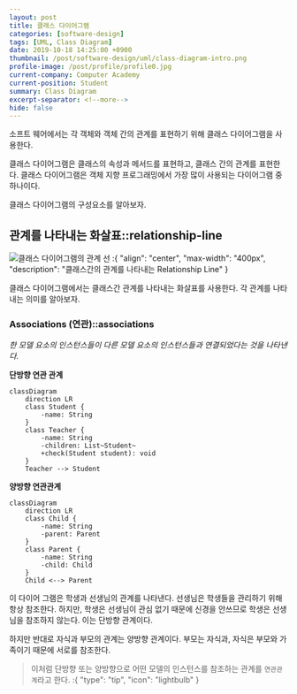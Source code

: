 ```yaml
---
layout: post
title: 클래스 다이어그램
categories: [software-design]
tags: [UML, Class Diagram]
date: 2019-10-18 14:25:00 +0900
thumbnail: /post/software-design/uml/class-diagram-intro.png
profile-image: /post/profile/profile0.jpg
current-company: Computer Academy
current-position: Student
summary: Class Diagram
excerpt-separator: <!--more-->
hide: false
---
```


소프트 웨어에서는 각 객체와 객체 간의 관계를 표현하기 위해 클래스 다이어그램을 사용한다. 

클래스 다이어그램은 클래스의 속성과 메서드를 표현하고, 클래스 간의 관계를 표현한다. 
클래스 다이어그램은 객체 지향 프로그래밍에서 가장 많이 사용되는 다이어그램 중 하나이다.

클래스 다이어그램의 구성요소를 알아보자. 

<!--more-->

## 관계를 나타내는 화살표::relationship-line

![클래스 다이어그램의 관계 선](/post/software-design/uml/relationship-line.png)
:{ "align": "center", "max-width": "400px", "description": "클래스간의 관계를 나타내는 Relationship Line" }

클래스 다이어그램에서는 클래스간 관계를 나타내는 화살표를 사용한다.
각 관계를 나타내는 의미를 알아보자.

### Associations (연관)::associations

*한 모델 요소의 인스턴스들이 다른 모델 요소의 인스턴스들과 연결되었다는 것을 나타낸다.*

**단방향 연관 관계**

```mermaid
classDiagram
    direction LR
    class Student {
        -name: String
    }
    class Teacher {
        -name: String
        -children: List~Student~
        +check(Student student): void
    }
    Teacher --> Student
```

**양방향 연관관계**

```mermaid
classDiagram
    direction LR
    class Child {
        -name: String
        -parent: Parent
    }
    class Parent {
        -name: String
        -child: Child
    }
    Child <--> Parent
```

이 다이어 그램은 학생과 선생님의 관계를 나타낸다. 선생님은 학생들을 관리하기 위해 항상 참조한다.
하지만, 학생은 선생님이 관심 없기 때문에 신경을 안쓰므로 학생은 선생님을 참조하지 않는다.
이는 단방향 관계이다.

하지만 반대로 자식과 부모의 관계는 양방향 관계이다. 부모는 자식과, 자식은 부모와 가족이기 때문에 서로를 참조한다.

> 이처럼 단방향 또는 양방향으로 어떤 모델의 인스턴스를 참조하는 관계를 `연관관계`라고 한다.
:{ "type": "tip", "icon": "lightbulb" }

